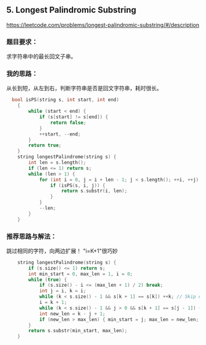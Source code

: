 ## 5. Longest Palindromic Substring
https://leetcode.com/problems/longest-palindromic-substring/#/description
### 题目要求：
求字符串中的最长回文子串。
### 我的思路：
从长到短，从左到右，判断字符串是否是回文字符串，耗时很长。
```c
  bool isPS(string s, int start, int end)
	{
		while (start < end) {
			if (s[start] != s[end]) {
				return false;
			}
			++start, --end;
		}
		return true;
	}
	string longestPalindrome(string s) {
		int len = s.length();
		if (len <= 1) return s;
		while (len > 1) {
			for (int i = 0, j = i + len - 1; j < s.length(); ++i, ++j) {
				if (isPS(s, i, j)) {
					return s.substr(i, len);
				}
			}
			--len;
		}
	}
```
### 推荐思路与解法：
跳过相同的字符，向两边扩展！ "i=K+1"很巧妙
```c
	string longestPalindrome(string s) {
		if (s.size() <= 1) return s;
		int min_start = 0, max_len = 1, i = 0;
		while (true) {
			if (s.size() - i <= (max_len + 1) / 2) break;
			int j = i, k = i;
			while (k < s.size() - 1 && s[k + 1] == s[k]) ++k; // Skip duplicate characters.
			i = k + 1;
			while (k < s.size() - 1 && j > 0 && s[k + 1] == s[j - 1]) { ++k; --j; } // Expand.
			int new_len = k - j + 1;
			if (new_len > max_len) { min_start = j; max_len = new_len; }
		}
		return s.substr(min_start, max_len);
	}
```
